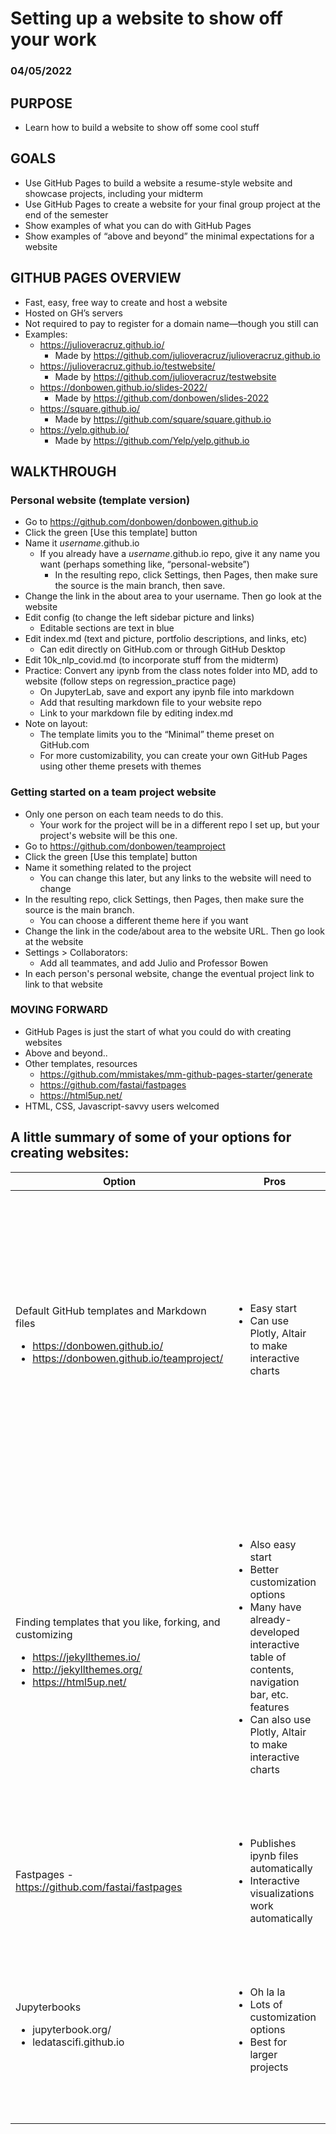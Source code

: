 # Setting up a website to show off your work
### 04/05/2022

## PURPOSE 
- Learn how to build a website to show off some cool stuff

## GOALS
- Use GitHub Pages to build a website a resume-style website and showcase projects, including your midterm
- Use GitHub Pages to create a website for your final group project at the end of the semester
- Show examples of what you can do with GitHub Pages
- Show examples of “above and beyond” the minimal expectations for a website

## GITHUB PAGES OVERVIEW
- Fast, easy, free way to create and host a website
- Hosted on GH’s servers
- Not required to pay to register for a domain name—though you still can
- Examples:
    - https://julioveracruz.github.io/
        - Made by https://github.com/julioveracruz/julioveracruz.github.io 
    - https://julioveracruz.github.io/testwebsite/
        - Made by https://github.com/julioveracruz/testwebsite  
    - https://donbowen.github.io/slides-2022/
        - Made by https://github.com/donbowen/slides-2022
    - https://square.github.io/
        - Made by https://github.com/square/square.github.io 
    - https://yelp.github.io/
        - Made by https://github.com/Yelp/yelp.github.io 

## WALKTHROUGH
### Personal website (template version)
- Go to https://github.com/donbowen/donbowen.github.io 
- Click the green [Use this template] button
- Name it *username*.github.io
    - If you already have a *username*.github.io repo, give it any name you want (perhaps something like, “personal-website”)
        - In the resulting repo, click Settings, then Pages, then make sure the source is the main branch, then save.
- Change the link in the about area to your username. Then go look at the website
- Edit config (to change the left sidebar picture and links)
    - Editable sections are text in blue
- Edit index.md (text and picture, portfolio descriptions, and links, etc)
    - Can edit directly on GitHub.com or through GitHub Desktop
- Edit 10k_nlp_covid.md (to incorporate stuff from the midterm)
- Practice: Convert any ipynb from the class notes folder into MD, add to website (follow steps on regression_practice page)
    - On JupyterLab, save and export any ipynb file into markdown
    - Add that resulting markdown file to your website repo
    - Link to your markdown file by editing index.md
- Note on layout:
    - The template limits you to the “Minimal” theme preset on GitHub.com
    - For more customizability, you can create your own GitHub Pages using other theme presets with themes


### Getting started on a team project website
- Only one person on each team needs to do this.
    - Your work for the project will be in a different repo I set up, but your project's website will be this one.
- Go to https://github.com/donbowen/teamproject
- Click the green [Use this template] button
- Name it something related to the project
    - You can change this later, but any links to the website will need to change
- In the resulting repo, click Settings, then Pages, then make sure the source is the main branch.
    - You can choose a different theme here if you want
- Change the link in the code/about area to the website URL. Then go look at the website
- Settings > Collaborators:
    - Add all teammates, and add Julio and Professor Bowen
- In each person's personal website, change the eventual project link to link to that website

### MOVING FORWARD
- GitHub Pages is just the start of what you could do with creating websites
- Above and beyond..
- Other templates, resources
    - https://github.com/mmistakes/mm-github-pages-starter/generate
    - https://github.com/fastai/fastpages 
    - https://html5up.net/
- HTML, CSS, Javascript-savvy users welcomed



## A little summary of some of your options for creating websites:

| Option                                                                                                                                 | Pros                                                                                                                                                                                                 | Cons                                                                                                                                                                                                |
|----------------------------------------------------------------------------------------------------------------------------------------|------------------------------------------------------------------------------------------------------------------------------------------------------------------------------------------------------|-----------------------------------------------------------------------------------------------------------------------------------------------------------------------------------------------------|
| Default GitHub templates and Markdown files <br> <ul> <li> https://donbowen.github.io/ </li><li> https://donbowen.github.io/teamproject/   </li></ul>                 | <ul> <li> Easy start </li><li>  Can use Plotly, Altair to make interactive charts     </li></ul>                                                                                                                                 | <ul> <li> Need explicit page links for interactive table of contents, navigation bar </li><li>  Limited customization options </li><li>  Have to “paste” output content into Markdown files </li><li>  Have to manually convert .ipynb files into MD or HTML to post </li></ul> |
| Finding templates that you like, forking, and customizing  <br> <ul> <li> https://jekyllthemes.io/ </li><li> http://jekyllthemes.org/ </li><li> https://html5up.net/   </li></ul> | <ul> <li> Also easy start </li><li> Better customization options </li><li> Many have already-developed interactive table of contents, navigation bar, etc. features </li><li> Can also use Plotly, Altair to make interactive charts  </li></ul> | <ul> <li> Have to learn template's repo organizations </li><li> Need to reconfigure templates’ files to suit your own needs </li><li>  Have to “paste” output content into Markdown files </li><li>  Have to manually convert .ipynb files into MD or HTML to post </li><li> Some additional setup needed  </li></ul>                                                          |
| Fastpages - https://github.com/fastai/fastpages                                                                                        | <ul> <li> Publishes ipynb files automatically </li><li> Interactive visualizations work automatically        </li></ul>                                                                                                          | <ul> <li> More overhead learning   </li></ul>                                                                                                                                                                           |
| Jupyterbooks  <br> <ul> <li> jupyterbook.org/ </li><li> ledatascifi.github.io </li></ul> | <ul> <li> Oh la la </li><li> Lots of customization options </li><li> Best for larger projects </li></ul> | <ul> <li> Have to learn template's repo organizations </li><li> Need to reconfigure templates’ files to suit your own needs </li><li> Some additional setup needed  </li></ul>                                                          |

